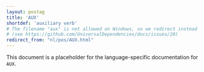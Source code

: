 ```yaml
---
layout: postag
title: 'AUX'
shortdef: 'auxiliary verb'
# The filename "aux" is not allowed on Windows, so we redirect instead
# (see https://github.com/UniversalDependencies/docs/issues/20)
redirect_from: "nl/pos/AUX.html"
---
```


This document is a placeholder for the language-specific documentation
for `AUX`.
